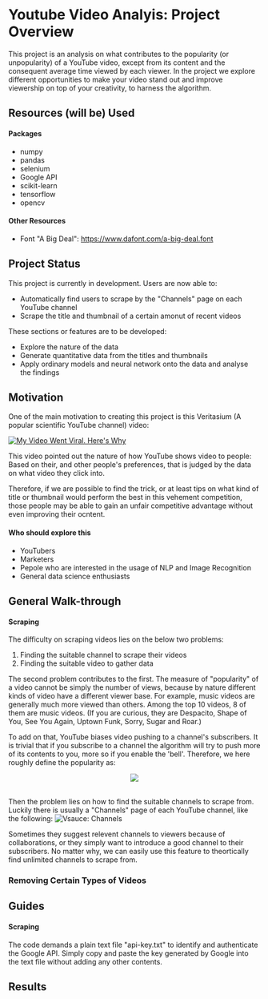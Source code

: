 # Youtube Video Analyis: Project Overview
This project is an analysis on what contributes to the popularity (or unpopularity) of a YouTube video, except from its content and the consequent average time viewed by each viewer. In the project we explore different opportunities to make your video stand out and improve viewership on top of your creativity, to harness the algorithm.

## Resources (will be) Used
#### Packages
* numpy
* pandas
* selenium
* Google API
* scikit-learn
* tensorflow
* opencv

#### Other Resources
* Font "A Big Deal": https://www.dafont.com/a-big-deal.font

## Project Status
This project is currently in development. Users are now able to:
* Automatically find users to scrape by the "Channels" page on each YouTube channel
* Scrape the title and thumbnail of a certain amonut of recent videos

These sections or features are to be developed:
* Explore the nature of the data
* Generate quantitative data from the titles and thumbnails
* Apply ordinary models and neural network onto the data and analyse the findings

## Motivation
One of the main motivation to creating this project is this Veritasium (A popular scientific YouTube channel) video:

[![My Video Went Viral. Here's Why](https://i.ytimg.com/vi/fHsa9DqmId8/hq720.jpg?sqp=-oaymwEZCNAFEJQDSFXyq4qpAwsIARUAAIhCGAFwAQ==&rs=AOn4CLBme2X0lAIEWCgphf9-k3IqGtnT9w)](https://www.youtube.com/watch?v=fHsa9DqmId8)

This video pointed out the nature of how YouTube shows video to people: Based on their, and other people's preferences, that is judged by the data on what video they click into.

Therefore, if we are possible to find the trick, or at least tips on what kind of title or thumbnail would perform the best in this vehement competition, those people may be able to gain an unfair competitive advantage without even improving their ocntent.

#### Who should explore this
* YouTubers
* Marketers
* Pepole who are interested in the usage of NLP and Image Recognition
* General data science enthusiasts

## General Walk-through
#### Scraping
The difficulty on scraping videos lies on the below two problems:
1. Finding the suitable channel to scrape their videos
2. Finding the suitable video to gather data

The second problem contributes to the first. The measure of "popularity" of a video cannot be simply the number of views, because by nature different kinds of video have a different viewer base. For example, music videos are generally much more viewed than others. Among the top 10 videos, 8 of them are music videos. (If you are curious, they are Despacito, Shape of You, See You Again, Uptown Funk, Sorry, Sugar and Roar.)

To add on that, YouTube biases video pushing to a channel's subscribers. It is trivial that if you subscribe to a channel the algorithm will try to push more of its contents to you, more so if you enable the 'bell'. Therefore, we here roughly define the popularity as:

<p style="text-align: center;"><img src="https://render.githubusercontent.com/render/math?math=\displaystyle\text{Popularity}=\frac{\text{Views of the Video}}{\text{Subscribers of the Channel}}"></p>

\
Then the problem lies on how to find the suitable channels to scrape from. Luckily there is usually a "Channels" page of each YouTube channel, like the following:
![Vsauce: Channels](https://i.imgur.com/xDauW5D.png)

Sometimes they suggest relevent channels to viewers because of collaborations, or they simply want to introduce a good channel to their subscribers. No matter why, we can easily use this feature to theortically find unlimited channels to scrape from.

### Removing Certain Types of Videos

## Guides
#### Scraping
The code demands a plain text file "api-key.txt" to identify and authenticate the Google API. Simply copy and paste the key generated by Google into the text file without adding any other contents.

## Results
